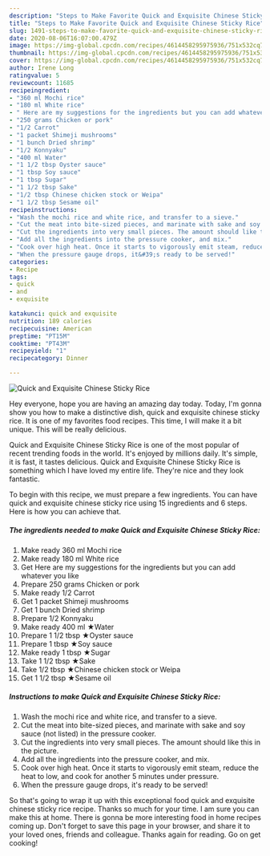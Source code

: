 ```yaml
---
description: "Steps to Make Favorite Quick and Exquisite Chinese Sticky Rice"
title: "Steps to Make Favorite Quick and Exquisite Chinese Sticky Rice"
slug: 1491-steps-to-make-favorite-quick-and-exquisite-chinese-sticky-rice
date: 2020-08-06T16:07:00.479Z
image: https://img-global.cpcdn.com/recipes/4614458295975936/751x532cq70/quick-and-exquisite-chinese-sticky-rice-recipe-main-photo.jpg
thumbnail: https://img-global.cpcdn.com/recipes/4614458295975936/751x532cq70/quick-and-exquisite-chinese-sticky-rice-recipe-main-photo.jpg
cover: https://img-global.cpcdn.com/recipes/4614458295975936/751x532cq70/quick-and-exquisite-chinese-sticky-rice-recipe-main-photo.jpg
author: Irene Long
ratingvalue: 5
reviewcount: 11685
recipeingredient:
- "360 ml Mochi rice"
- "180 ml White rice"
- " Here are my suggestions for the ingredients but you can add whatever you like"
- "250 grams Chicken or pork"
- "1/2 Carrot"
- "1 packet Shimeji mushrooms"
- "1 bunch Dried shrimp"
- "1/2 Konnyaku"
- "400 ml Water"
- "1 1/2 tbsp Oyster sauce"
- "1 tbsp Soy sauce"
- "1 tbsp Sugar"
- "1 1/2 tbsp Sake"
- "1/2 tbsp Chinese chicken stock or Weipa"
- "1 1/2 tbsp Sesame oil"
recipeinstructions:
- "Wash the mochi rice and white rice, and transfer to a sieve."
- "Cut the meat into bite-sized pieces, and marinate with sake and soy sauce (not listed) in the pressure cooker."
- "Cut the ingredients into very small pieces. The amount should like this in the picture."
- "Add all the ingredients into the pressure cooker, and mix."
- "Cook over high heat. Once it starts to vigorously emit steam, reduce the heat to low, and cook for another 5 minutes under pressure."
- "When the pressure gauge drops, it&#39;s ready to be served!"
categories:
- Recipe
tags:
- quick
- and
- exquisite

katakunci: quick and exquisite 
nutrition: 189 calories
recipecuisine: American
preptime: "PT15M"
cooktime: "PT43M"
recipeyield: "1"
recipecategory: Dinner

---
```



![Quick and Exquisite Chinese Sticky Rice](https://img-global.cpcdn.com/recipes/4614458295975936/751x532cq70/quick-and-exquisite-chinese-sticky-rice-recipe-main-photo.jpg)

Hey everyone, hope you are having an amazing day today. Today, I'm gonna show you how to make a distinctive dish, quick and exquisite chinese sticky rice. It is one of my favorites food recipes. This time, I will make it a bit unique. This will be really delicious.

Quick and Exquisite Chinese Sticky Rice is one of the most popular of recent trending foods in the world. It's enjoyed by millions daily. It's simple, it is fast, it tastes delicious. Quick and Exquisite Chinese Sticky Rice is something which I have loved my entire life. They're nice and they look fantastic.




To begin with this recipe, we must prepare a few ingredients. You can have quick and exquisite chinese sticky rice using 15 ingredients and 6 steps. Here is how you can achieve that.

<!--inarticleads1-->

##### The ingredients needed to make Quick and Exquisite Chinese Sticky Rice:

1. Make ready 360 ml Mochi rice
1. Make ready 180 ml White rice
1. Get  Here are my suggestions for the ingredients but you can add whatever you like
1. Prepare 250 grams Chicken or pork
1. Make ready 1/2 Carrot
1. Get 1 packet Shimeji mushrooms
1. Get 1 bunch Dried shrimp
1. Prepare 1/2 Konnyaku
1. Make ready 400 ml ★Water
1. Prepare 1 1/2 tbsp ★Oyster sauce
1. Prepare 1 tbsp ★Soy sauce
1. Make ready 1 tbsp ★Sugar
1. Take 1 1/2 tbsp ★Sake
1. Take 1/2 tbsp ★Chinese chicken stock or Weipa
1. Get 1 1/2 tbsp ★Sesame oil




<!--inarticleads2-->

##### Instructions to make Quick and Exquisite Chinese Sticky Rice:

1. Wash the mochi rice and white rice, and transfer to a sieve.
1. Cut the meat into bite-sized pieces, and marinate with sake and soy sauce (not listed) in the pressure cooker.
1. Cut the ingredients into very small pieces. The amount should like this in the picture.
1. Add all the ingredients into the pressure cooker, and mix.
1. Cook over high heat. Once it starts to vigorously emit steam, reduce the heat to low, and cook for another 5 minutes under pressure.
1. When the pressure gauge drops, it&#39;s ready to be served!




So that's going to wrap it up with this exceptional food quick and exquisite chinese sticky rice recipe. Thanks so much for your time. I am sure you can make this at home. There is gonna be more interesting food in home recipes coming up. Don't forget to save this page in your browser, and share it to your loved ones, friends and colleague. Thanks again for reading. Go on get cooking!
